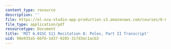 ```yaml
---
content_type: resource
description: ''
file: https://ol-ocw-studio-app-production.s3.amazonaws.com/courses/6-01sc-introduction-to-electrical-engineering-and-computer-science-i-spring-2011/98e935a56bf61d379205317d3ec1acb3_MIT6_01SC_rec8_300k.pdf
file_type: application/pdf
resourcetype: Document
title: 'MIT 6.01SC S11 Recitation 8: Poles, Part II Transcript'
uid: 98e935a5-6bf6-1d37-9205-317d3ec1acb3
---
```

